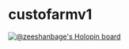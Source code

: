 # custofarmv1
 [![@zeeshanbage's Holopin board](https://holopin.io/api/user/board?user=zeeshanbage)](https://holopin.io/@zeeshanbage)
